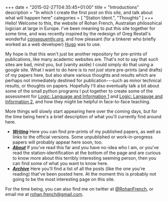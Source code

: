 +++
date = "2015-02-27T04:35:45+01:00"
title = "Introductions"
description = "In which I create the first post on this site, and talk about what will happen here"
categories = [
   "Station Ident.",
   "Thoughts"
]
+++
Hello! Welcome to this, the website of Rohan French, Australian philosohical logician at large in Europe. I've been meaning to put this site together for some time, and was recently inspired by the redesign of Greg Restall's wonderful [consequently.org](http://consequently.org), and how pleasant (for a tinkerer who briefly worked as a web developer) [Hugo](http://gohugo.io) was to use. 

<!--more-->

My hope is that this won't just be another repository for pre-prints of publications, like many academic websites are. That's not to say that such sites are bad, mind you, but (vanity aside) I could simply do that using a google site. What I want to do here is to _not just_ store pre-prints (and drafts) of my papers here, but also share various thoughts and results which are perhaps not immediately destined for publication---such as  minor technical results, or thoughts on papers. Hopefully I'll also eventually talk a bit about some of the small python programs I put together to create some of the assessment for [Logic: Language and Information 1](https://www.coursera.org/course/logic1) and [Logic: Langauge and Information 2](https://www.coursera.org/course/logic2), and how they might be helpful in face-to-face teaching. 

More things will slowly start appearing here over the coming days, but for the time being here's a brief description of what you'll currently find around here. 

* [_**Writing**_](/writing/) Here you can find pre-prints of my published papers, as well as links to the official versions. Some unpublished or work-in-progress papers will probably appear here soon, too. 
* [_**About**_](/about/) If you've read this far and you have no-idea who I am, or you've read the station-identification at the bottom of the page and are curious to know more about this terribly interesting seeming person, then you can find some of what you want to know here.
* [_**Archive**_](/post/) Here you'll find a list of all the posts (like the one you're reading) that've been posted here. At the moment this is probably not going to be the most interesting page on this site.

For the time being, you can also find me on twitter at [@RohanFrench](http://twitter.com/RohanFrench), or email me at [rohan.french@gmail.com](mailto:rohan.french@gmail.com).


